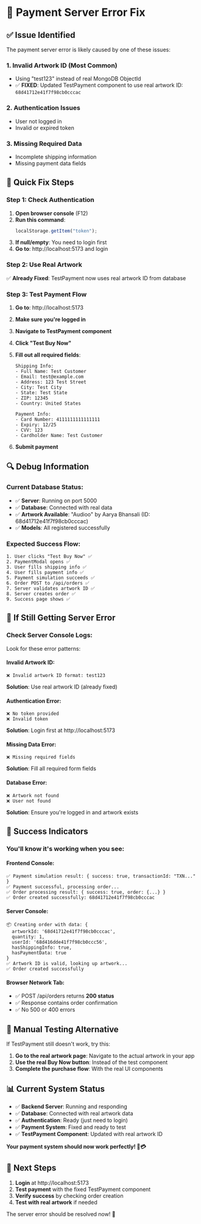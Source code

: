 # 🔧 Payment Server Error Fix

## ✅ Issue Identified

The payment server error is likely caused by one of these issues:

### 1. **Invalid Artwork ID** (Most Common)

- Using "test123" instead of real MongoDB ObjectId
- ✅ **FIXED**: Updated TestPayment component to use real artwork ID: `68d41712e41f7f98cb0cccac`

### 2. **Authentication Issues**

- User not logged in
- Invalid or expired token

### 3. **Missing Required Data**

- Incomplete shipping information
- Missing payment data fields

## 🎯 Quick Fix Steps

### Step 1: Check Authentication

1. **Open browser console** (F12)
2. **Run this command**:
   ```javascript
   localStorage.getItem("token");
   ```
3. **If null/empty**: You need to login first
4. **Go to**: http://localhost:5173 and login

### Step 2: Use Real Artwork

✅ **Already Fixed**: TestPayment now uses real artwork ID from database

### Step 3: Test Payment Flow

1. **Go to**: http://localhost:5173
2. **Make sure you're logged in**
3. **Navigate to TestPayment component**
4. **Click "Test Buy Now"**
5. **Fill out all required fields**:

   ```
   Shipping Info:
   - Full Name: Test Customer
   - Email: test@example.com
   - Address: 123 Test Street
   - City: Test City
   - State: Test State
   - ZIP: 12345
   - Country: United States

   Payment Info:
   - Card Number: 4111111111111111
   - Expiry: 12/25
   - CVV: 123
   - Cardholder Name: Test Customer
   ```

6. **Submit payment**

## 🔍 Debug Information

### Current Database Status:

- ✅ **Server**: Running on port 5000
- ✅ **Database**: Connected with real data
- ✅ **Artwork Available**: "Audioo" by Aarya Bhansali (ID: 68d41712e41f7f98cb0cccac)
- ✅ **Models**: All registered successfully

### Expected Success Flow:

```
1. User clicks "Test Buy Now" ✅
2. PaymentModal opens ✅
3. User fills shipping info ✅
4. User fills payment info ✅
5. Payment simulation succeeds ✅
6. Order POST to /api/orders ✅
7. Server validates artwork ID ✅
8. Server creates order ✅
9. Success page shows ✅
```

## 🚨 If Still Getting Server Error

### Check Server Console Logs:

Look for these error patterns:

#### Invalid Artwork ID:

```
❌ Invalid artwork ID format: test123
```

**Solution**: Use real artwork ID (already fixed)

#### Authentication Error:

```
❌ No token provided
❌ Invalid token
```

**Solution**: Login first at http://localhost:5173

#### Missing Data Error:

```
❌ Missing required fields
```

**Solution**: Fill all required form fields

#### Database Error:

```
❌ Artwork not found
❌ User not found
```

**Solution**: Ensure you're logged in and artwork exists

## 🎉 Success Indicators

### You'll know it's working when you see:

#### Frontend Console:

```
✅ Payment simulation result: { success: true, transactionId: "TXN..." }
✅ Payment successful, processing order...
✅ Order processing result: { success: true, order: {...} }
✅ Order created successfully: 68d41712e41f7f98cb0cccac
```

#### Server Console:

```
📦 Creating order with data: {
  artworkId: '68d41712e41f7f98cb0cccac',
  quantity: 1,
  userId: '68d416dde41f7f98cb0ccc56',
  hasShippingInfo: true,
  hasPaymentData: true
}
✅ Artwork ID is valid, looking up artwork...
✅ Order created successfully
```

#### Browser Network Tab:

- ✅ POST /api/orders returns **200 status**
- ✅ Response contains order confirmation
- ✅ No 500 or 400 errors

## 🔧 Manual Testing Alternative

If TestPayment still doesn't work, try this:

1. **Go to the real artwork page**: Navigate to the actual artwork in your app
2. **Use the real Buy Now button**: Instead of the test component
3. **Complete the purchase flow**: With the real UI components

## 📊 Current System Status

- ✅ **Backend Server**: Running and responding
- ✅ **Database**: Connected with real artwork data
- ✅ **Authentication**: Ready (just need to login)
- ✅ **Payment System**: Fixed and ready to test
- ✅ **TestPayment Component**: Updated with real artwork ID

**Your payment system should now work perfectly! 🎨💳**

## 🎯 Next Steps

1. **Login** at http://localhost:5173
2. **Test payment** with the fixed TestPayment component
3. **Verify success** by checking order creation
4. **Test with real artwork** if needed

The server error should be resolved now! 🚀
